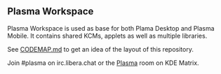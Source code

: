 ## Plasma Workspace

Plasma Workspace is used as base for both Plama Desktop and Plasma Mobile.
It contains shared KCMs, applets as well as multiple libraries.

See [CODEMAP.md](./CODEMAP.md) to get an idea of the layout of this repository.

Join #plasma on irc.libera.chat or the [Plasma](https://webchat.kde.org/#/room/#plasma:kde.org) room on KDE Matrix.
